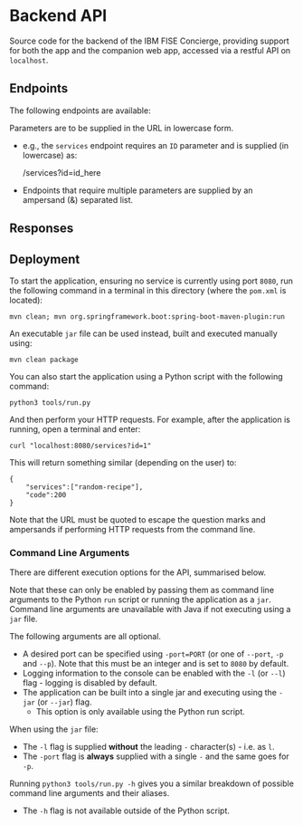 # Backend API
Source code for the backend of the IBM FISE Concierge, providing support for both the app and the companion web app, accessed via a restful API on `localhost`.

## Endpoints

The following endpoints are available:


Parameters are to be supplied in the URL in lowercase form.

- e.g., the `services` endpoint requires an `ID` parameter  and is supplied (in lowercase) as:


    /services?id=id_here


- Endpoints that require multiple parameters are supplied by an ampersand (&) separated list.



## Responses


## Deployment

To start the application, ensuring no service is currently using port `8080`, run the following command in a terminal in this directory (where the `pom.xml` is located):

    mvn clean; mvn org.springframework.boot:spring-boot-maven-plugin:run

An executable `jar` file can be used instead, built and executed manually using:

    mvn clean package

You can also start the application using a Python script with the following command:

    python3 tools/run.py

And then perform your HTTP requests. For example, after the application is running, open a terminal and enter:

    curl "localhost:8080/services?id=1"

This will return something similar (depending on the user) to:

    {
        "services":["random-recipe"],
        "code":200
    }

Note that the URL must be quoted to escape the question marks and ampersands if performing HTTP requests from the command line.

### Command Line Arguments

There are different execution options for the API, summarised below.

Note that these can only be enabled by passing them as command line arguments to the Python `run` script or running the application as a `jar`. Command line arguments are unavailable with Java if not executing using a `jar` file.

The following arguments are all optional.

- A desired port can be specified using `-port=PORT` (or one of `--port`, `-p` and `--p`). Note that this must be an integer and is set to `8080` by default.
- Logging information to the console can be enabled with the `-l` (or `--l`) flag - logging is disabled by default.
- The application can be built into a single jar and executing using the `-jar` (or `--jar`) flag.
   - This option is only available using the Python run script.

When using the `jar` file:

- The `-l` flag is supplied **without** the leading `-` character(s) - i.e. as `l`.
- The `-port` flag is **always** supplied with a single `-` and the same goes for `-p`.

Running `python3 tools/run.py -h` gives you a similar breakdown of possible command line arguments and their aliases.

- The `-h` flag is not available outside of the Python script.
